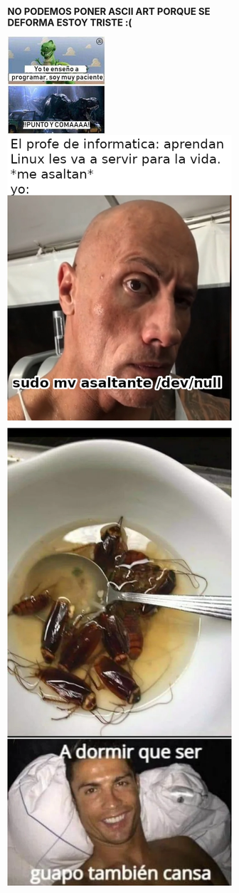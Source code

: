 ## NO PODEMOS PONER ASCII ART PORQUE SE DEFORMA ESTOY TRISTE :(
![Un memaso](/Meme.jpg)
![Un memaso](/Meme2.png)

![Un memaso](/sopa.webp)
![Un memaso](/elbicho.webp)